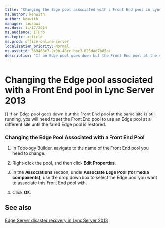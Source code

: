 ```yaml
---
title: "Changing the Edge pool associated with a Front End pool in Lync Server 2013"
ms.author: kenwith
author: kenwith
manager: laurawi
ms.date: 11/17/2014
ms.audience: ITPro
ms.topic: article
ms.prod: office-online-server
localization_priority: Normal
ms.assetid: 369468c7-2c0b-48cc-bbc3-825dad7b85aa
description: "If an Edge pool goes down but the Front End pool at the same site is still running, you will need to set the Front End pool to use an Edge pool at a different site until the failed Edge pool is restored."
---
```


# Changing the Edge pool associated with a Front End pool in Lync Server 2013
[]
If an Edge pool goes down but the Front End pool at the same site is still running, you will need to set the Front End pool to use an Edge pool at a different site until the failed Edge pool is restored.
  
### Changing the Edge Pool Associated with a Front End Pool

1. In Topology Builder, navigate to the name of the Front End pool you need to change. 
    
2. Right-click the pool, and then click **Edit Properties**.
    
3. In the **Associations** section, under **Associate Edge Pool (for media components)**, use the drop down box to select the Edge pool you want to associate this Front End pool with.
    
4. Click **OK**.
    
## See also

#### 

[Edge Server disaster recovery in Lync Server 2013](edge-server-disaster-recovery.md)

